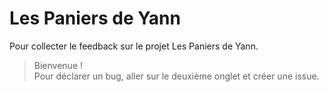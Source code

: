 # Les Paniers de Yann
Pour collecter le feedback sur le projet Les Paniers de Yann. 

> Bienvenue !  
> Pour déclarer un bug, aller sur le deuxième onglet et créer une issue. 
